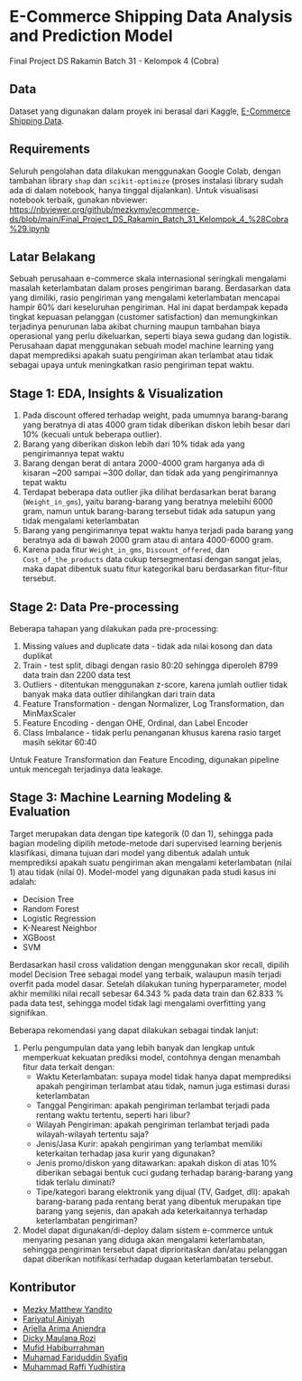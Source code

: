 # E-Commerce Shipping Data Analysis and Prediction Model
Final Project DS Rakamin Batch 31 - Kelompok 4 (Cobra)

## Data
Dataset yang digunakan dalam proyek ini berasal dari Kaggle, [E-Commerce Shipping Data](https://www.kaggle.com/datasets/prachi13/customer-analytics).

## Requirements
Seluruh pengolahan data dilakukan menggunakan Google Colab, dengan tambahan library `shap` dan `scikit-optimize` (proses instalasi library sudah ada di dalam notebook, hanya tinggal dijalankan).
Untuk visualisasi notebook terbaik, gunakan nbviewer: https://nbviewer.org/github/mezkymy/ecommerce-ds/blob/main/Final_Project_DS_Rakamin_Batch_31_Kelompok_4_%28Cobra%29.ipynb

## Latar Belakang
Sebuah perusahaan e-commerce skala internasional seringkali mengalami masalah keterlambatan dalam proses pengiriman barang. Berdasarkan data yang dimiliki, rasio pengiriman yang mengalami keterlambatan mencapai hampir 60% dari keseluruhan pengiriman. Hal ini dapat berdampak kepada tingkat kepuasan pelanggan (customer satisfaction) dan memungkinkan terjadinya penurunan laba akibat churning maupun tambahan biaya operasional yang perlu dikeluarkan, seperti biaya sewa gudang dan logistik. Perusahaan dapat menggunakan sebuah model machine learning yang dapat memprediksi apakah suatu pengiriman akan terlambat atau tidak sebagai upaya untuk meningkatkan rasio pengiriman tepat waktu.

## Stage 1: EDA, Insights & Visualization
1. Pada discount offered terhadap weight, pada umumnya barang-barang yang beratnya di atas 4000 gram tidak diberikan diskon lebih besar dari 10% (kecuali untuk beberapa outlier).
2. Barang yang diberikan diskon lebih dari 10% tidak ada yang pengirimannya tepat waktu
3. Barang dengan berat di antara 2000-4000 gram harganya ada di kisaran ~200 sampai ~300 dollar, dan tidak ada yang pengirimannya tepat waktu
4. Terdapat beberapa data outlier jika dilihat berdasarkan berat barang (`Weight_in_gms`), yaitu barang-barang yang beratnya melebihi 6000 gram, namun untuk barang-barang tersebut tidak ada satupun yang tidak mengalami keterlambatan
5. Barang yang pengirimannya tepat waktu hanya terjadi pada barang yang beratnya ada di bawah 2000 gram atau di antara 4000-6000 gram.
6. Karena pada fitur `Weight_in_gms`, `Discount_offered`, dan `Cost_of_the_products` data cukup tersegmentasi dengan sangat jelas, maka dapat dibentuk suatu fitur kategorikal baru berdasarkan fitur-fitur tersebut.

## Stage 2: Data Pre-processing
Beberapa tahapan yang dilakukan pada pre-processing:
1. Missing values and duplicate data - tidak ada nilai kosong dan data duplikat
2. Train - test split, dibagi dengan rasio 80:20 sehingga diperoleh 8799 data train dan 2200 data test
3. Outliers - ditentukan menggunakan z-score, karena jumlah outlier tidak banyak maka data outlier dihilangkan dari train data
4. Feature Transformation - dengan Normalizer, Log Transformation, dan MinMaxScaler
5. Feature Encoding - dengan OHE, Ordinal, dan Label Encoder
6. Class Imbalance - tidak perlu penanganan khusus karena rasio target masih sekitar 60:40

Untuk Feature Transformation dan Feature Encoding, digunakan pipeline untuk mencegah terjadinya data leakage.

## Stage 3: Machine Learning Modeling & Evaluation
Target merupakan data dengan tipe kategorik (0 dan 1), sehingga pada bagian modeling dipilih metode-metode dari supervised learning berjenis klasifikasi, dimana tujuan dari model yang dibentuk adalah untuk memprediksi apakah suatu pengiriman akan mengalami keterlambatan (nilai 1) atau tidak (nilai 0). Model-model yang digunakan pada studi kasus ini adalah:

- Decision Tree
- Random Forest
- Logistic Regression
- K-Nearest Neighbor
- XGBoost
- SVM

Berdasarkan hasil cross validation dengan menggunakan skor recall, dipilih model Decision Tree sebagai model yang terbaik, walaupun masih terjadi overfit pada model dasar. Setelah dilakukan tuning hyperparameter,  model akhir memiliki nilai recall sebesar 64.343 % pada data train dan 62.833 % pada data test, sehingga model tidak lagi mengalami overfitting yang signifikan.

Beberapa rekomendasi yang dapat dilakukan sebagai tindak lanjut:
1. Perlu pengumpulan data yang lebih banyak dan lengkap untuk memperkuat kekuatan prediksi model, contohnya dengan menambah fitur data terkait dengan:
    - Waktu Keterlambatan: supaya model tidak hanya dapat memprediksi apakah pengiriman terlambat atau tidak, namun juga estimasi durasi keterlambatan
    - Tanggal Pengiriman: apakah pengiriman terlambat terjadi pada rentang waktu tertentu, seperti hari libur?
    - Wilayah Pengiriman: apakah pengiriman terlambat terjadi pada wilayah-wilayah tertentu saja?
    - Jenis/Jasa Kurir: apakah pengiriman yang terlambat memiliki keterkaitan terhadap jasa kurir yang digunakan?
    - Jenis promo/diskon yang ditawarkan: apakah diskon di atas 10% diberikan sebagai bentuk cuci gudang terhadap barang-barang yang tidak terlalu diminati?
    - Tipe/kategori barang elektronik yang dijual (TV, Gadget, dll): apakah barang-barang pada rentang berat yang dibentuk merupakan tipe barang yang sejenis, dan apakah ada keterkaitannya terhadap keterlambatan pengiriman?
2. Model dapat digunakan/di-deploy dalam sistem e-commerce untuk menyaring pesanan yang diduga akan mengalami keterlambatan, sehingga pengiriman tersebut dapat diprioritaskan dan/atau pelanggan dapat diberikan notifikasi terhadap dugaan keterlambatan tersebut.

## Kontributor
- [Mezky Matthew Yandito](https://github.com/mezkymy)
- [Fariyatul Ainiyah](https://github.com/uniainiyah)
- [Ariella Arima Aniendra](https://github.com/arllarima)
- [Dicky Maulana Rozi](https://github.com/dickymrz)
- [Mufid Habiburrahman](https://github.com/hrmufid)
- [Muhamad Fariduddin Syafiq](https://github.com/MFSyafiq)
- [Muhammad Raffi Yudhistira](https://github.com/Mraffiy33)

